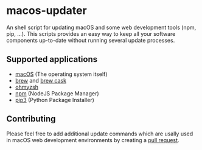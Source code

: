 # macos-updater
An shell script for updating macOS and some web development tools (npm, pip, ...). This scripts provides an easy way to keep all your software components up-to-date without running several update processes.

## Supported applications
- [macOS](https://support.apple.com/de-de/HT201541) (The operating system itself)
- [brew](https://github.com/Homebrew) and [brew cask](https://github.com/Homebrew/homebrew-cask)
- [ohmyzsh](https://github.com/ohmyzsh/ohmyzsh)
- [npm](https://github.com/npm/npm) (NodeJS Package Manager)
- [pip3](https://github.com/pypa/pip) (Python Package Installer)

## Contributing
Please feel free to add additional update commands which are usally used in macOS web development environments by creating a [pull request](https://github.com/mpk-software/macos-updater/pulls).
